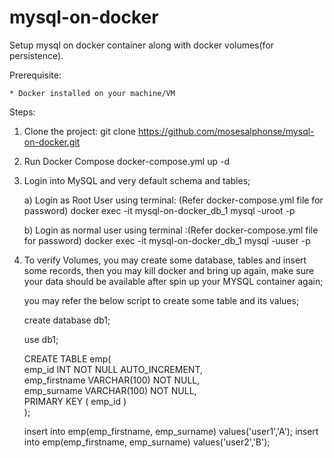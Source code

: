# mysql-on-docker

Setup mysql on docker container along with docker volumes(for persistence).

Prerequisite:

    * Docker installed on your machine/VM


Steps:

1) Clone the project:
    git clone https://github.com/mosesalphonse/mysql-on-docker.git
    
2) Run Docker Compose
    docker-compose.yml up -d
    
3) Login into MySQL and very default schema and tables;
    
    a) Login as Root User using terminal: (Refer docker-compose.yml file for password)
        docker exec -it mysql-on-docker_db_1 mysql -uroot -p
        
    b) Login as normal user using terminal  :(Refer docker-compose.yml file for password)
        docker exec -it mysql-on-docker_db_1 mysql -uuser -p

4) To verify Volumes, you may create some database, tables and insert some records, then you may kill docker and bring up again, make sure your data should be available after spin up your MYSQL container again;

    you may refer the below script to create some table and its values;
    
    create database db1;

    use db1;

    CREATE TABLE emp(  
        emp_id INT NOT NULL AUTO_INCREMENT,  
        emp_firstname VARCHAR(100) NOT NULL,  
        emp_surname VARCHAR(100) NOT NULL,  
        PRIMARY KEY ( emp_id )  
    );  

    insert into emp(emp_firstname, emp_surname) values('user1','A');
    insert into emp(emp_firstname, emp_surname) values('user2','B');
